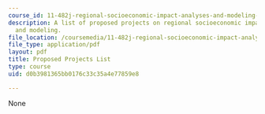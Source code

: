 ```yaml
---
course_id: 11-482j-regional-socioeconomic-impact-analyses-and-modeling-fall-2007
description: A list of proposed projects on regional socioeconomic impact analyses
  and modeling.
file_location: /coursemedia/11-482j-regional-socioeconomic-impact-analyses-and-modeling-fall-2007/d0b3981365bb0176c33c35a4e77859e8_projects.pdf
file_type: application/pdf
layout: pdf
title: Proposed Projects List
type: course
uid: d0b3981365bb0176c33c35a4e77859e8

---
```

None